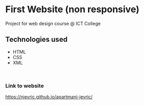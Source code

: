# First Website (non responsive)
Project for web design course @ ICT College
## Technologies used
* HTML
* CSS
* XML
</br>

### Link to website
https://njevric.github.io/apartmani-jevric/
